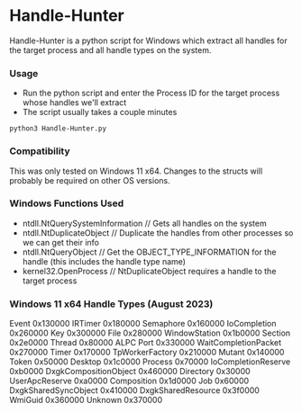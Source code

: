 # Handle-Hunter

Handle-Hunter is a python script for Windows which extract all handles for the target process and all handle types on the system.

### Usage

* Run the python script and enter the Process ID for the target process whose handles we'll extract
* The script usually takes a couple minutes
  
```
python3 Handle-Hunter.py
```

### Compatibility

This was only tested on Windows 11 x64. Changes to the structs will probably be required on other OS versions.

### Windows Functions Used

* ntdll.NtQuerySystemInformation  // Gets all handles on the system
* ntdll.NtDuplicateObject  // Duplicate the handles from other processes so we can get their info
* ntdll.NtQueryObject  // Get the OBJECT_TYPE_INFORMATION for the handle (this includes the handle type name)
* kernel32.OpenProcess  // NtDuplicateObject requires a handle to the target process

### Windows 11 x64 Handle Types (August 2023)

Event 0x130000
IRTimer 0x180000
Semaphore 0x160000
IoCompletion 0x260000
Key 0x300000
File 0x280000
WindowStation 0x1b0000
Section 0x2e0000
Thread 0x80000
ALPC Port 0x330000
WaitCompletionPacket 0x270000
Timer 0x170000
TpWorkerFactory 0x210000
Mutant 0x140000
Token 0x50000
Desktop 0x1c0000
Process 0x70000
IoCompletionReserve 0xb0000
DxgkCompositionObject 0x460000
Directory 0x30000
UserApcReserve 0xa0000
Composition 0x1d0000
Job 0x60000
DxgkSharedSyncObject 0x410000
DxgkSharedResource 0x3f0000
WmiGuid 0x360000
Unknown 0x370000
